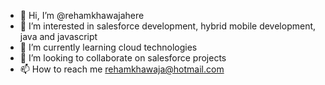 - 👋 Hi, I’m @rehamkhawajahere
- 👀 I’m interested in salesforce development, hybrid mobile development, java and javascript
- 🌱 I’m currently learning cloud technologies
- 💞️ I’m looking to collaborate on salesforce projects
- 📫 How to reach me rehamkhawaja@hotmail.com

<!---
rehamkhawajahere/rehamkhawajahere is a ✨ special ✨ repository because its `README.md` (this file) appears on your GitHub profile.
You can click the Preview link to take a look at your changes.
--->
